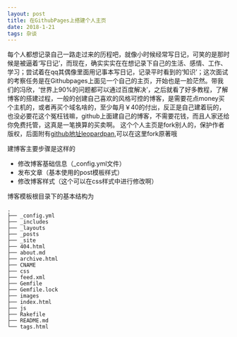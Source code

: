 ```yaml
---
layout: post
title: 在GithubPages上搭建个人主页
date: 2018-1-21
tags: 杂谈
---
```


每个人都想记录自己一路走过来的历程吧，就像小时候经常写日记，可笑的是那时候是被逼着‘写日记’，而现在，确实实实在在想记录下自己的生活、感情、工作、学习；尝试着在qq其偶像里面用记事本写日记，记录平时看到的‘知识’；这次面试的考察任务是在Githubpages上面见一个自己的主页，开始也是一脸茫然。带我们的冯欣，‘世界上90%的问题都可以通过百度解决’，之后就看了好多教程，了解博客的搭建过程，一般的创建自己喜欢的风格可控的博客，是需要花点money买个主机的，或者再买个域名啥的，至少每月￥40的付出，反正是自己建着玩的，也没必要花这个冤枉钱嘛，github上面建自己的博客，不需要花钱，而且人家还给你免费托管，这真是一笔换算的买卖啊。
这个个人主页是fork别人的，保护作者版权，后面附有[github地址leopardpan](https://github.com/leopardpan/leopardpan.github.io),可以在这里fork原著哦

建博客主要步骤是这样的
* 修改博客基础信息（_config.yml文件）
* 发布文章（基本使用的post模板样式）
* 修改博客样式（这个可以在css样式中进行修改啊）

博客模板根目录下的基本结构为

```
.
├── _config.yml
├── _includes    
├── _layouts
├── _posts
├── _site
├── 404.html
├── about.md
├── archive.html
├── CNAME
├── css
├── feed.xml
├── Gemfile
├── Gemfile.lock
├── images
├── index.html
├── js
├── Rakefile
├── README.md
└── tags.html

```
